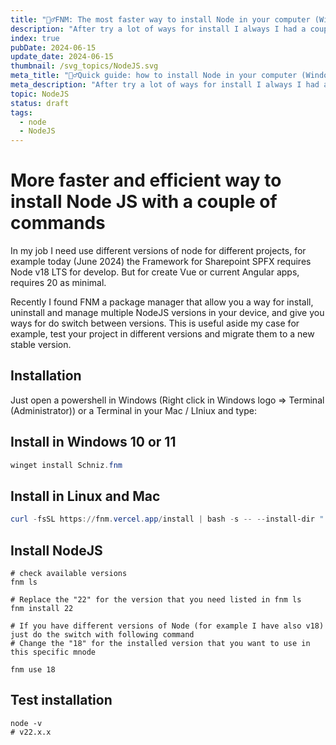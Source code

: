 ```yaml
---
title: "🏃‍♂️FNM: The most faster way to install Node in your computer (Windows, Linux and Mac)"
description: "After try a lot of ways for install I always I had a couple of issues, here I explain how I solved using the node package manager: FNM, that allow you manage different installations of node together"
index: true
pubDate: 2024-06-15
update_date: 2024-06-15
thumbnail: /svg_topics/NodeJS.svg
meta_title: "🏃‍♂️Quick guide: how to install Node in your computer (Windows, Linux and Mac)"
meta_description: "After try a lot of ways for install I always I had a couple of issues, here I explain how I solved using the node package manager: FNM, that allow you manage different installations of node together"
topic: NodeJS
status: draft
tags:
  - node
  - NodeJS
---
```

# More faster and efficient way to install Node JS with a couple of commands

In my job I need use different versions of node for different projects, for example today (June 2024) the Framework for Sharepoint SPFX requires Node v18 LTS for develop. But for create Vue or current Angular apps, requires 20 as minimal.

Recently I found FNM a package manager that allow you a way for install, uninstall and manage multiple NodeJS versions in your device, and give you ways for do switch between versions. This is useful aside my case for example, test your project in different versions and migrate them to a new stable version.

## Installation
Just open a powershell in Windows (Right click in Windows logo => Terminal (Administrator)) or a Terminal in your Mac / LIniux and type:
## Install in Windows 10 or 11

```powershell
winget install Schniz.fnm
```


## Install in Linux and Mac

```powershell
curl -fsSL https://fnm.vercel.app/install | bash -s -- --install-dir "./.fnm" --skip-shell
```


## Install NodeJS

```shell
# check available versions
fnm ls

# Replace the "22" for the version that you need listed in fnm ls
fnm install 22

# If you have different versions of Node (for example I have also v18) just do the switch with following command
# Change the "18" for the installed version that you want to use in this specific mnode

fnm use 18
```

## Test installation
```shell
node -v
# v22.x.x
```